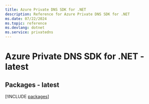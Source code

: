 ```yaml
---
title: Azure Private DNS SDK for .NET
description: Reference for Azure Private DNS SDK for .NET
ms.date: 07/22/2024
ms.topic: reference
ms.devlang: dotnet
ms.service: privatedns
---
```

# Azure Private DNS SDK for .NET - latest
## Packages - latest
[!INCLUDE [packages](private-dns-index.md)]